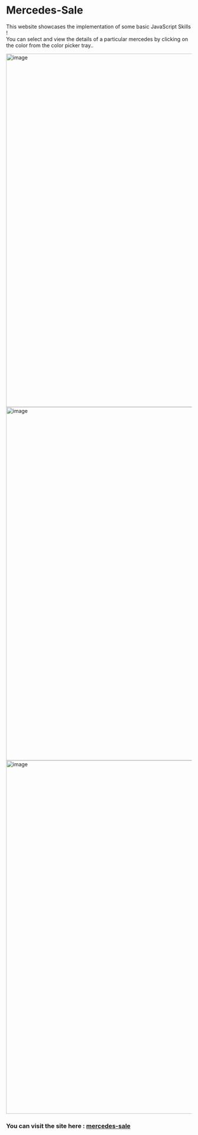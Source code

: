# Mercedes-Sale
This website showcases the implementation of some basic JavaScript Skills !  
You can select and view the details of a particular mercedes by clicking on the color from the color picker tray.. 

<img width="960" alt="image" src="https://user-images.githubusercontent.com/97048877/222576491-764505ef-3bc4-45a3-b17f-54e41cd8cb60.png">
<img width="960" alt="image" src="https://user-images.githubusercontent.com/97048877/222576566-6234ab35-9569-4a74-b8a0-3dd4be8a1126.png">
<img width="960" alt="image" src="https://user-images.githubusercontent.com/97048877/222576655-98193e7d-e07d-4cf7-b929-1068ed702e79.png">

### You can visit the site here : [mercedes-sale](https://hardik-pratap-singh.github.io/mercedes-sale/)
